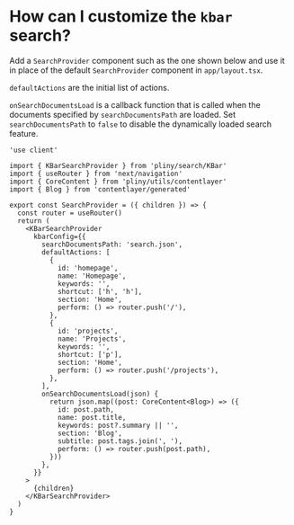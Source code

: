# How can I customize the `kbar` search?

Add a `SearchProvider` component such as the one shown below and use it in place of the default `SearchProvider` component in `app/layout.tsx`.

`defaultActions` are the initial list of actions.

`onSearchDocumentsLoad` is a callback function that is called when the documents specified by `searchDocumentsPath` are loaded. Set `searchDocumentsPath` to `false` to disable the dynamically loaded search feature.

```tsx
'use client'

import { KBarSearchProvider } from 'pliny/search/KBar'
import { useRouter } from 'next/navigation'
import { CoreContent } from 'pliny/utils/contentlayer'
import { Blog } from 'contentlayer/generated'

export const SearchProvider = ({ children }) => {
  const router = useRouter()
  return (
    <KBarSearchProvider
      kbarConfig={{
        searchDocumentsPath: 'search.json',
        defaultActions: [
          {
            id: 'homepage',
            name: 'Homepage',
            keywords: '',
            shortcut: ['h', 'h'],
            section: 'Home',
            perform: () => router.push('/'),
          },
          {
            id: 'projects',
            name: 'Projects',
            keywords: '',
            shortcut: ['p'],
            section: 'Home',
            perform: () => router.push('/projects'),
          },
        ],
        onSearchDocumentsLoad(json) {
          return json.map((post: CoreContent<Blog>) => ({
            id: post.path,
            name: post.title,
            keywords: post?.summary || '',
            section: 'Blog',
            subtitle: post.tags.join(', '),
            perform: () => router.push(post.path),
          }))
        },
      }}
    >
      {children}
    </KBarSearchProvider>
  )
}
```
